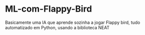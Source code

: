# ML-com-Flappy-Bird
Basicamente uma IA que aprende sozinha a jogar Flappy bird, tudo automatizado em Python, usando a biblioteca NEAT
